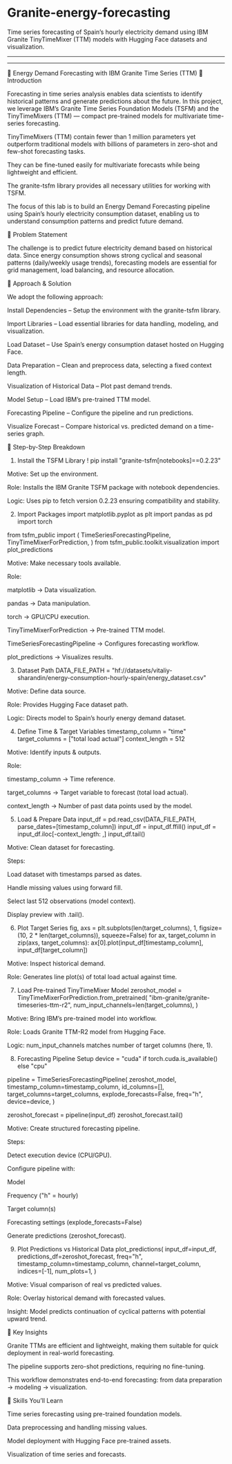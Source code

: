 # Granite-energy-forecasting
Time series forecasting of Spain’s hourly electricity demand using IBM Granite TinyTimeMixer (TTM) models with Hugging Face datasets and visualization.

___________________

______________________

📌 Energy Demand Forecasting with IBM Granite Time Series (TTM)
🔹 Introduction

Forecasting in time series analysis enables data scientists to identify historical patterns and generate predictions about the future. In this project, we leverage IBM’s Granite Time Series Foundation Models (TSFM) and the TinyTimeMixers (TTM) — compact pre-trained models for multivariate time-series forecasting.

TinyTimeMixers (TTM) contain fewer than 1 million parameters yet outperform traditional models with billions of parameters in zero-shot and few-shot forecasting tasks.

They can be fine-tuned easily for multivariate forecasts while being lightweight and efficient.

The granite-tsfm library provides all necessary utilities for working with TSFM.

The focus of this lab is to build an Energy Demand Forecasting pipeline using Spain’s hourly electricity consumption dataset, enabling us to understand consumption patterns and predict future demand.

🔹 Problem Statement

The challenge is to predict future electricity demand based on historical data. Since energy consumption shows strong cyclical and seasonal patterns (daily/weekly usage trends), forecasting models are essential for grid management, load balancing, and resource allocation.

🔹 Approach & Solution

We adopt the following approach:

Install Dependencies – Setup the environment with the granite-tsfm library.

Import Libraries – Load essential libraries for data handling, modeling, and visualization.

Load Dataset – Use Spain’s energy consumption dataset hosted on Hugging Face.

Data Preparation – Clean and preprocess data, selecting a fixed context length.

Visualization of Historical Data – Plot past demand trends.

Model Setup – Load IBM’s pre-trained TTM model.

Forecasting Pipeline – Configure the pipeline and run predictions.

Visualize Forecast – Compare historical vs. predicted demand on a time-series graph.

🔹 Step-by-Step Breakdown
1. Install the TSFM Library
! pip install "granite-tsfm[notebooks]==0.2.23"


Motive: Set up the environment.

Role: Installs the IBM Granite TSFM package with notebook dependencies.

Logic: Uses pip to fetch version 0.2.23 ensuring compatibility and stability.

2. Import Packages
import matplotlib.pyplot as plt
import pandas as pd
import torch

from tsfm_public import (
    TimeSeriesForecastingPipeline,
    TinyTimeMixerForPrediction,
)
from tsfm_public.toolkit.visualization import plot_predictions


Motive: Make necessary tools available.

Role:

matplotlib → Data visualization.

pandas → Data manipulation.

torch → GPU/CPU execution.

TinyTimeMixerForPrediction → Pre-trained TTM model.

TimeSeriesForecastingPipeline → Configures forecasting workflow.

plot_predictions → Visualizes results.

3. Dataset Path
DATA_FILE_PATH = "hf://datasets/vitaliy-sharandin/energy-consumption-hourly-spain/energy_dataset.csv"


Motive: Define data source.

Role: Provides Hugging Face dataset path.

Logic: Directs model to Spain’s hourly energy demand dataset.

4. Define Time & Target Variables
timestamp_column = "time"
target_columns = ["total load actual"]
context_length = 512


Motive: Identify inputs & outputs.

Role:

timestamp_column → Time reference.

target_columns → Target variable to forecast (total load actual).

context_length → Number of past data points used by the model.

5. Load & Prepare Data
input_df = pd.read_csv(DATA_FILE_PATH, parse_dates=[timestamp_column])
input_df = input_df.ffill()
input_df = input_df.iloc[-context_length: ,]
input_df.tail()


Motive: Clean dataset for forecasting.

Steps:

Load dataset with timestamps parsed as dates.

Handle missing values using forward fill.

Select last 512 observations (model context).

Display preview with .tail().

6. Plot Target Series
fig, axs = plt.subplots(len(target_columns), 1, figsize=(10, 2 * len(target_columns)), squeeze=False)
for ax, target_column in zip(axs, target_columns):
    ax[0].plot(input_df[timestamp_column], input_df[target_column])


Motive: Inspect historical demand.

Role: Generates line plot(s) of total load actual against time.

7. Load Pre-trained TinyTimeMixer Model
zeroshot_model = TinyTimeMixerForPrediction.from_pretrained(
    "ibm-granite/granite-timeseries-ttm-r2",
    num_input_channels=len(target_columns),
)


Motive: Bring IBM’s pre-trained model into workflow.

Role: Loads Granite TTM-R2 model from Hugging Face.

Logic: num_input_channels matches number of target columns (here, 1).

8. Forecasting Pipeline Setup
device = "cuda" if torch.cuda.is_available() else "cpu"

pipeline = TimeSeriesForecastingPipeline(
    zeroshot_model,
    timestamp_column=timestamp_column,
    id_columns=[],
    target_columns=target_columns,
    explode_forecasts=False,
    freq="h",
    device=device,
)

zeroshot_forecast = pipeline(input_df)
zeroshot_forecast.tail()


Motive: Create structured forecasting pipeline.

Steps:

Detect execution device (CPU/GPU).

Configure pipeline with:

Model

Frequency ("h" = hourly)

Target column(s)

Forecasting settings (explode_forecasts=False)

Generate predictions (zeroshot_forecast).

9. Plot Predictions vs Historical Data
plot_predictions(
    input_df=input_df,
    predictions_df=zeroshot_forecast,
    freq="h",
    timestamp_column=timestamp_column,
    channel=target_column,
    indices=[-1],
    num_plots=1,
)


Motive: Visual comparison of real vs predicted values.

Role: Overlay historical demand with forecasted values.

Insight: Model predicts continuation of cyclical patterns with potential upward trend.

🔹 Key Insights

Granite TTMs are efficient and lightweight, making them suitable for quick deployment in real-world forecasting.

The pipeline supports zero-shot predictions, requiring no fine-tuning.

This workflow demonstrates end-to-end forecasting: from data preparation → modeling → visualization.

🔹 Skills You’ll Learn

Time series forecasting using pre-trained foundation models.

Data preprocessing and handling missing values.

Model deployment with Hugging Face pre-trained assets.

Visualization of time series and forecasts.
